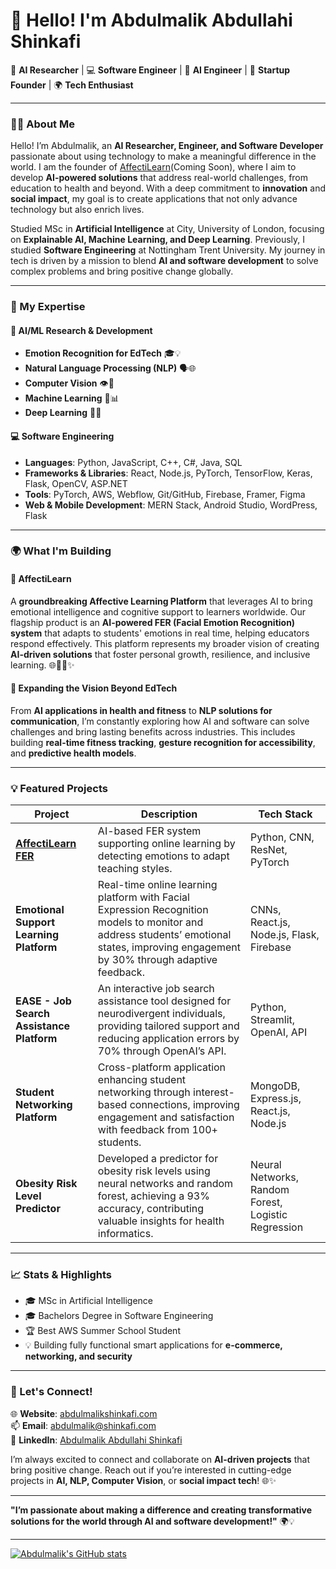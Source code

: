 # 👋 Hello! I'm Abdulmalik Abdullahi Shinkafi

🔹 **AI Researcher** | 💻 **Software Engineer** | 🤖 **AI Engineer** | 🚀 **Startup Founder** | 🌍 **Tech Enthusiast**

---

### 👨‍💻 About Me

Hello! I’m Abdulmalik, an **AI Researcher, Engineer, and Software Developer** passionate about using technology to make a meaningful difference in the world. I am the founder of [AffectiLearn](https://github.com/AffectiLearn)(Coming Soon), where I aim to develop **AI-powered solutions** that address real-world challenges, from education to health and beyond. With a deep commitment to **innovation** and **social impact**, my goal is to create applications that not only advance technology but also enrich lives.

Studied MSc in **Artificial Intelligence** at City, University of London, focusing on **Explainable AI, Machine Learning, and Deep Learning**. Previously, I studied **Software Engineering** at Nottingham Trent University. My journey in tech is driven by a mission to blend **AI and software development** to solve complex problems and bring positive change globally.

---

### 🌟 My Expertise

#### 🧠 AI/ML Research & Development
- **Emotion Recognition for EdTech** 🎓💡
- **Natural Language Processing (NLP)** 🗣️🌐
- **Computer Vision** 👁️📸
- **Machine Learning** 🤖📊
- **Deep Learning** 🧠💥

#### 💻 Software Engineering
- **Languages**: Python, JavaScript, C++, C#, Java, SQL
- **Frameworks & Libraries**: React, Node.js, PyTorch, TensorFlow, Keras, Flask, OpenCV, ASP.NET
- **Tools**: PyTorch, AWS, Webflow, Git/GitHub, Firebase, Framer, Figma
- **Web & Mobile Development**: MERN Stack, Android Studio, WordPress, Flask

---

### 🌍 What I'm Building

#### 🚀 AffectiLearn  
A **groundbreaking Affective Learning Platform** that leverages AI to bring emotional intelligence and cognitive support to learners worldwide. Our flagship product is an **AI-powered FER (Facial Emotion Recognition) system** that adapts to students' emotions in real time, helping educators respond effectively. This platform represents my broader vision of creating **AI-driven solutions** that foster personal growth, resilience, and inclusive learning. 🌐👩‍🏫✨

#### 🧩 Expanding the Vision Beyond EdTech  
From **AI applications in health and fitness** to **NLP solutions for communication**, I’m constantly exploring how AI and software can solve challenges and bring lasting benefits across industries. This includes building **real-time fitness tracking**, **gesture recognition for accessibility**, and **predictive health models**.

---

### 💡 Featured Projects

| Project | Description | Tech Stack |
| ------- | ----------- | ---------- |
| [**AffectiLearn FER**](https://github.com/AffectiLearn) | AI-based FER system supporting online learning by detecting emotions to adapt teaching styles. | Python, CNN, ResNet, PyTorch | Computer Vision | NLP
| **Emotional Support Learning Platform** | Real-time online learning platform with Facial Expression Recognition models to monitor and address students’ emotional states, improving engagement by 30% through adaptive feedback. | CNNs, React.js, Node.js, Flask, Firebase |
| **EASE - Job Search Assistance Platform** | An interactive job search assistance tool designed for neurodivergent individuals, providing tailored support and reducing application errors by 70% through OpenAI’s API. | Python, Streamlit, OpenAI, API |
| **Student Networking Platform** | Cross-platform application enhancing student networking through interest-based connections, improving engagement and satisfaction with feedback from 100+ students. | MongoDB, Express.js, React.js, Node.js |
| **Obesity Risk Level Predictor** | Developed a predictor for obesity risk levels using neural networks and random forest, achieving a 93% accuracy, contributing valuable insights for health informatics. | Neural Networks, Random Forest, Logistic Regression |

---

### 📈 Stats & Highlights

- 🎓 MSc in Artificial Intelligence
- 🎓 Bachelors Degree in Software Engineering
- 🏆 Best AWS Summer School Student
- 💡 Building fully functional smart applications for **e-commerce, networking, and security**

---

### 💌 Let's Connect!

🌐 **Website**: [abdulmalikshinkafi.com](https://abdulmalikshinkafi.com)  
📫 **Email**: [abdulmalik@shinkafi.com](mailto:shinkafiabdulmalik@gmail.com)  
💼 **LinkedIn**: [Abdulmalik Abdullahi Shinkafi](https://www.linkedin.com/in/abdulmalik-abdullahi-shinkafi-5645a21b6/)  

I’m always excited to connect and collaborate on **AI-driven projects** that bring positive change. Reach out if you’re interested in cutting-edge projects in **AI, NLP, Computer Vision**, or **social impact tech**! 🌐✨

---

**"I’m passionate about making a difference and creating transformative solutions for the world through AI and software development!"** 🌍💡

---
[![Abdulmalik's GitHub stats](https://github-readme-stats.vercel.app/api?username=Shinkerphy)](https://github.com/anuraghazra/github-readme-stats)
